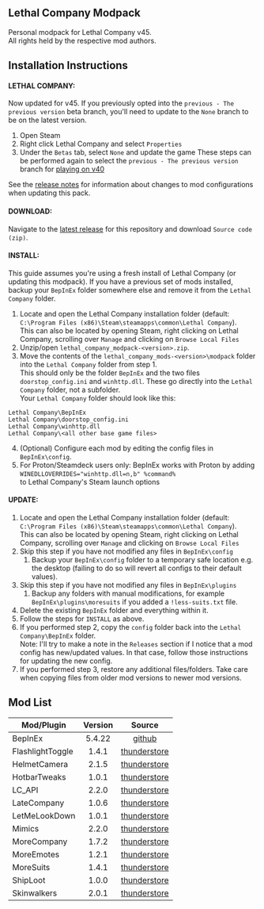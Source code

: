 ## Lethal Company Modpack
Personal modpack for Lethal Company v45.  
All rights held by the respective mod authors.

## Installation Instructions

#### LETHAL COMPANY:
Now updated for v45. If you previously opted into the `previous - The previous version` beta branch, you'll need to update to the `None` branch to be on the latest version.
1. Open Steam
2. Right click Lethal Company and select `Properties`
3. Under the `Betas` tab, select `None` and update the game
These steps can be performed again to select the `previous - The previous version` branch for [playing on v40](https://github.com/konovic/lethal_company_modpack/releases/tag/v1.1.0)
 
See the [release notes](https://github.com/konovic/lethal_company_modpack/releases/latest) for information about changes to mod configurations when updating this pack.

#### DOWNLOAD:
Navigate to the [latest release](https://github.com/konovic/lethal_company_modpack/releases/latest) for this repository and download `Source code (zip)`.

#### INSTALL:
This guide assumes you're using a fresh install of Lethal Company (or updating this modpack). If you have a previous set of mods installed, backup your `BepInEx` folder somewhere else and remove it from the `Lethal Company` folder.
1. Locate and open the Lethal Company installation folder (default: `C:\Program Files (x86)\Steam\steamapps\common\Lethal Company`).  
This can also be located by opening Steam, right clicking on Lethal Company, scrolling over `Manage` and clicking on `Browse Local Files`
2. Unzip/open `lethal_company_modpack-<version>.zip`.
3. Move the contents of the `lethal_company_mods-<version>\modpack` folder into the `Lethal Company` folder from step 1.  
This should only be the folder `BepInEx` and the two files `doorstop_config.ini` and `winhttp.dll`. These go directly into the `Lethal Company` folder, not a subfolder.  
Your `Lethal Company` folder should look like this:  
```
Lethal Company\BepInEx
Lethal Company\doorstop_config.ini
Lethal Company\winhttp.dll
Lethal Company\<all other base game files>
```
4. (Optional) Configure each mod by editing the config files in `BepInEx\config`.
5. For Proton/Steamdeck users only: BepInEx works with Proton by adding  
`WINEDLLOVERRIDES="winhttp.dll=n,b" %command%`  
to Lethal Company's Steam launch options

#### UPDATE:
1. Locate and open the Lethal Company installation folder (default: `C:\Program Files (x86)\Steam\steamapps\common\Lethal Company`).  
This can also be located by opening Steam, right clicking on Lethal Company, scrolling over `Manage` and clicking on `Browse Local Files`
2. Skip this step if you have not modified any files in `BepInEx\config`
    1. Backup your `BepInEx\config` folder to a temporary safe location e.g. the desktop (failing to do so will revert all configs to their default values).
3. Skip this step if you have not modified any files in `BepInEx\plugins`
    1. Backup any folders with manual modifications, for example `BepInEx\plugins\moresuits` if you added a `!less-suits.txt` file.
4. Delete the existing `BepInEx` folder and everything within it.
5. Follow the steps for `INSTALL` as above.
6. If you performed step 2, copy the `config` folder back into the `Lethal Company\BepInEx` folder.  
Note: I'll try to make a note in the `Releases` section if I notice that a mod config has new/updated values. In that case, follow those instructions for updating the new config.
7. If you performed step 3, restore any additional files/folders. Take care when copying files from older mod versions to newer mod versions.

## Mod List
| Mod/Plugin       | Version | Source                                                                                  |
| ---------------- |:-------:|:---------------------------------------------------------------------------------------:|
| BepInEx          | 5.4.22  | [github](https://github.com/BepInEx/BepInEx/releases/tag/v5.4.22)                       |
| FlashlightToggle | 1.4.1   | [thunderstore](https://thunderstore.io/c/lethal-company/p/Renegades/FlashlightToggle/)  |
| HelmetCamera     | 2.1.5   | [thunderstore](https://thunderstore.io/c/lethal-company/p/RickArg/Helmet_Cameras/)      |
| HotbarTweaks     | 1.0.1   | [thunderstore](https://thunderstore.io/c/lethal-company/p/Straky/HotbarTweaks/)         |
| LC\_API          | 2.2.0   | [thunderstore](https://thunderstore.io/c/lethal-company/p/2018/LC_API/)                 |
| LateCompany      | 1.0.6   | [thunderstore](https://thunderstore.io/c/lethal-company/p/anormaltwig/LateCompany/)     |
| LetMeLookDown    | 1.0.1   | [thunderstore](https://thunderstore.io/c/lethal-company/p/FlipMods/LetMeLookDown/)      |
| Mimics           | 2.2.0   | [thunderstore](https://thunderstore.io/c/lethal-company/p/x753/Mimics/)                 |
| MoreCompany      | 1.7.2   | [thunderstore](https://thunderstore.io/c/lethal-company/p/notnotnotswipez/MoreCompany/) |
| MoreEmotes       | 1.2.1   | [thunderstore](https://thunderstore.io/c/lethal-company/p/Sligili/More_Emotes/)         |
| MoreSuits        | 1.4.1   | [thunderstore](https://thunderstore.io/c/lethal-company/p/x753/More_Suits/)             |
| ShipLoot         | 1.0.0   | [thunderstore](https://thunderstore.io/c/lethal-company/p/tinyhoot/ShipLoot/)           |
| Skinwalkers      | 2.0.1   | [thunderstore](https://thunderstore.io/c/lethal-company/p/RugbugRedfern/Skinwalkers/)   |
